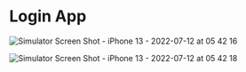# Login App

![Simulator Screen Shot - iPhone 13 - 2022-07-12 at 05 42 16](https://user-images.githubusercontent.com/107364882/178492680-8a58ebfa-519f-4458-85bc-6cb67fcd5f86.png)

![Simulator Screen Shot - iPhone 13 - 2022-07-12 at 05 42 18](https://user-images.githubusercontent.com/107364882/178492691-8bd128c9-48f7-439c-9629-b28a02e3af06.png)
